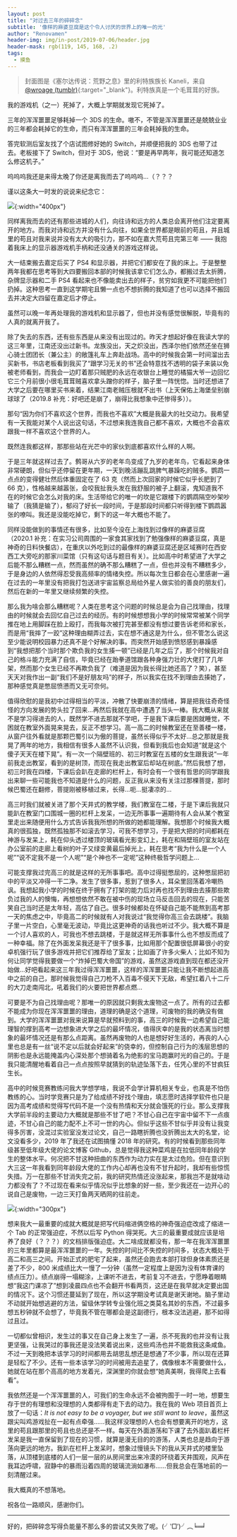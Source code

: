 ```yaml
---
layout: post
title: "对过去三年的碎碎念"
subtitle: '像样的麻婆豆腐是这个令人讨厌的世界上的唯一的光'
author: "Renovamen"
header-img: img/in-post/2019-07-06/header.jpg
header-mask: rgb(119, 145, 168, .2)
tags:
  - 摸鱼
---
```


> 封面图是《塞尔达传说：荒野之息》里的利特族族长 Kaneli，来自 [@wroage (tumblr)](https://wroage.tumblr.com/image/185206416422){:target="_blank"}。利特族真是一个毛茸茸的好族。


我的游戏机（之一）死掉了，大概上学期就发现它死掉了。

三年的浑浑噩噩足够耗掉一个 3DS 的生命。嗷不，不管是浑浑噩噩还是兢兢业业的三年都会耗掉它的生命，而只有浑浑噩噩的三年会耗掉我的生命。

答完软测后室友找了个店试图修好她的 Switch，并顺便把我的 3DS 也带了过去。老板接下了 Switch，但对于 3DS，他说：“要是再早两年，我可能还知道怎么修这机子。”

呜呜呜我还是来得太晚了你还是离我而去了呜呜呜…（？？？

谨以这条大一时发的说说来纪念它：

![](/img/in-post/2019-07-06/3ds.jpg){:width="400px"}

同样离我而去的还有那些进城的人们，向往诗和远方的人类总会离开他们注定要离开的地方。而我对诗和远方并没有什么向往，如果全世界都是眼前的苟且，并且城里的苟且对我来说并没有太大的吸引力，那不如在嘉大荒苟且完第三年 —— 我抱着我床上的显示器游戏机手柄和还没通关的游戏这样说。

大一结束搬去嘉定后买了 PS4 和显示器，并把它们都安在了我的床上。于是整整两年我都在思考等到大四要搬回本部的时候我该拿它们怎么办，都搬过去太折腾，杂牌显示器和二手 PS4 看起来也不像能卖出去的样子，贫穷如我更不可能把他们扔掉。这种思考一直到这学期宅且懒一点也不想折腾的我知道了也可以选择不搬回去并决定大四留在嘉定后才停止。

虽然可以晚一年再处理我的游戏机和显示器了，但也并没有感觉很解脱，毕竟有的人真的就离开我了。

除了失去的东西，还有些东西是从来没有出现过的。昨天才想起好像在我读大学的这三年里，江南还没出过新书。龙族没出，天之炽没出，西泽尔他们依然还坐在狮心骑士团团长（兼公主）的敞篷礼车上奔赴战场。高中的时候我会第一时间溜出去买新书，书店老板看到我买了“跟学习无关的书”还会特意找不透明的袋子来装以免被老师看到，而我会一边盯着那只贼肥的永远在收银台上睡觉的橘猫大爷一边回忆它三个月前很小很毛茸茸贼喜欢拿头蹭你的样子，脑子里一阵恍惚。当时还想进了大学之后要在哪里买书来着，结果江南老贼压根就不出书（上天保佑上海堡垒别崩球球了（2019.8 补充：好吧还是崩了，崩得比我想象中还惨得多））。    

那句“因为你们不喜欢这个世界，而我也不喜欢”大概是我最大的社交动力。我希望有一天我能对某个人说出这句话，不过想来我连我自己都不喜欢，大概也不会喜欢跟我一样不喜欢这个世界的人。

既然连我都这样，那那些站在光芒中的家伙到底都喜欢什么样的人啊。

于是三年就这样过去了。鹩哥从六岁的老年鸟变成了九岁的老年鸟，它看起来身体非常硬朗，但似乎还停留在更年期，一天到晚活蹦乱跳脾气暴躁吃的贼多。鹦鹉一点点的变得健壮然后体重固定在了 63 克（然而上次回家的时候它似乎长肥到了 66 克），性格越来越嚣张，会咬我扯我头发在我舒服的被子上翻滚，鬼知道我不在的时候它会怎么对我的床。生活带给它的唯一的坎是它跟楼下的鹦鹉隔空吵架吵输了（我猜是输了），郁闷了好长一段时间，于是那段时间都只听得到楼下鹦鹉嚣张的嘹叫。我还是没能吃掉它，剩下的这一年大概也不能了。

同样没能做到的事情还有很多，比如至今没在上海找到过像样的麻婆豆腐（2020.1 补充：在实习公司周围的一家食其家找到了勉强像样的麻婆豆腐，真是神奇的日料快餐店），在重庆以外吃到过的最像样的麻婆豆腐还是区域赛时在西安西工大旁吃的那家川菜馆（只有这句话与题目有关）。比如高中时希望进了大学之后能不那么糟糕一点，然而虽然的确不那么糟糕了一点，但也并没有不糟糕多少，于是身边的人依然得忍受我高频率的情绪失控。所以每次生日都会在心里感谢一遍在过去的一年里没有把我打包送进宇宙监察总局给外星人做实验的善良的朋友们，然后在新的一年里又继续频繁的失控。

那么我为啥会那么糟糕呢？人类在思考这个问题的时候总是会为自己找理由，找理由的时候就会去回忆自己过去的经历。有的时候想想我小学的时候常常被某个同学推在地上用脚踩在脸上殴打，而我每次被打完甚至都没有想过要告诉老师和家长，而是用“我摔了一跤”这种理由糊弄过去，实在想不通这是为什么，但不管怎么说这至少能说明校园暴力还真不是个好解决的事。而突然开始感到愤怒感到暴躁感到“我想把那个当时那个欺负我的女生揍一顿”已经是几年之后了，那个时候我对自己的格斗能力充满了自信，毕竟已经在跆拳道馆跟各种身强力壮的大佬打了几年架，然而那个女生已经不再欺负我了（难道是因为我长得比她还高了？笑），甚至天天对我作出一副“我们不是好朋友吗”的样子，所以我实在找不到理由去揍她了，那种感觉真是憋屈愤懑而又无可奈何。

值得欣慰的是我初中过得相当的平淡，冲散了快要崩溃的情绪，算是把我往奇奇怪怪的方向发展的势头拉了回来...再然后我就在高中遭遇了当头一棒。我大概从来就不是学习得进去的人，既然学不进去那就不学吧，于是我下课后要是困就睡觉，不困就在教室外面晃来晃去，反正不想学习。高一高二的时候教室还在至善楼一楼，从窗户往外看就是那颗巴蜀引以为傲的菩提，虽然长得似乎不太好...总之那就是我晃了两年的地方，我相信有很多人虽然不认识我，但看到我后也会知道“就是这个傻子天天在楼下晃”。有一次一个隔壁班的、初三时教室在五楼的女生跟我说“一年前我走出教室，看到的是树顶，而现在我走出教室后却站在树底。”然后我想了想，初三时我在四楼，下课后会趴在走廊的栏杆上，有时会有一个很有哲思的同学跟我出来聊一些可能我也不知道是什么的问题，反正我从来没有关注过那棵菩提，那时候巴蜀还在翻修，菩提刚被移植过来，长得...呃...挺凄凉的...

高三时我们就被关进了那个天井式的教学楼，我们教室在二楼，于是下课后我就只能趴在教室门口围城一圈的栏杆上发呆，一边无所事事一遍期待有人会从某个教室里走出来随便用什么方式告诉我我所想的所做的她都能理解。我想那个时候我大概真的很孤独，既然孤独那不如滚去学习，可我不想学习，于是把大把的时间都耗在神游与发呆上，耗在仰头透过楼顶的玻璃看光影变幻上，耗在和隔壁班的室友站在办公室前的走廊上看树的叶子又绿变黄最后掉光上，耗在思考“我为什么是一个人呢”“说不定我不是一个人呢”“是个神也不一定呢”这种终极哲学问题上...

可能支撑我过完高三的就是这样的无所事事吧。高中过得挺憋屈的，这种憋屈把初中的平淡又冲得一干二净。发生了很多事，惹到了很多人，耳朵里回荡着冷嘲热讽。我想起我小学的时候在终于拥有了打架的能力后对再也找不到理由去揍那些欺负过我的人的懊悔，再想想依然不敢在被中伤的现场立马反击回去的现在，只能苦笑自己当时还是太年轻，高估了自己。很多时候都处在怀疑自己能不能熬到高考那一天的焦虑之中，毕竟高二的时候就有人对我说过“我觉得你高三会去跳楼”。我脑子里一片空白，心里毫无波动，毕竟比这更神奇的话我也听过不少。我大概不算是一个讨人喜欢的人，可我也不想去跳楼，于是就这样无所事事什么也不想反而成了一种幸福。除了在外面发呆我还是干了很多事，比如用那个配置很低屏幕很小的安卓机强行玩了很多游戏并把它们推荐给了室友；比如画了许多火柴人；比如不知为何让同学觉得我要做一个“炸掉巴蜀大帝国”的游戏，虽然这游戏直到现在都还没开始做...好吧看起来这三年我过得浑浑噩噩，这样的浑浑噩噩只能让我不断想起进高中之前的自己，那时候我觉得自己刀枪不入百毒不侵天下无敌，希望扛着八十二斤的大刀走南闯北，吼着我们的火要把世界都点燃...

可要是不为自己找理由呢？那唯一的原因就只剩我太废物这一点了。所有的过去都不能成为你现在浑浑噩噩的理由，道理的确是这个道理，可废物的我的确没有做到。大学的浑浑噩噩对我来说算是早就预料到的事，高三的时候我一边希望自己能理智的撑到高考一边想象进大学之后的最坏情况，值得庆幸的是我的状态离当时想象的最坏情况还是有那么点距离。虽然再废物的人也是想好好生活的，再丧的人心里也总是有一丝“说不定以后就会好起来”的侥幸的，但控制自己行为的浅层思想的阴影也是永远能掩盖内心深处那个想骑着名为绝影的宝马跑赢时光的自己的。于是我只能清醒地看着自己一点点按照早就猜到的轨迹坠落下去，任凭心里的不甘疯狂生长。

高中的时候竞赛教练问我大学想学啥，我说不会学计算机相关专业，也真是不怕伤教练的心。当时学竞赛只是为了给成绩不好找个理由，填志愿时选择学软件也只是因为高考成绩和觉得写代码不是一个没有热情和天分就会饿死的行业。那么支撑我大学前半段的主要动力大概就是那些不甘了吧？不甘心自己在宇宙中留不下一点痕迹，不甘心自己的能力配不上不可一世的内心。但似乎这些不甘似乎并没有让我变得多厉害，没混过实验室没发过论文，自己一路瞎折腾也没折腾出太大的名堂，论文没看多少，2019 年了我还在试图搞懂 2018 年的研究。有的时候看到那些同年级甚至低年级大佬的论文博客 Github，总是觉得我这种菜鸡是在拉低同年龄段学生的整体水平。何况把不甘这种扭曲的东西作为动力实在是太过危险。但在意识到大三这一年我看到同年龄段大佬的工作内心却再也没有不甘升起时，我却有些惊慌失措。万一在那些不甘消失完之前，我的研究热情还没涨起来，那我岂不是就啥动力都没有了？不过现在看来似乎情况似乎比想象的好一些，至少我还在一边开心的说自己是废物，一边三天打鱼两天晒网的往前走。

![](/img/in-post/2019-07-06/feiwu.jpg){:width="300px"}

想来我大一最重要的成就大概就是把写代码缩进俩空格的神奇强迫症改成了缩进一个 Tab 的正常强迫症，不然以后写 Python 得哭死。大三的最重要成就应该是培养了良好（？？？）的文档排版强迫症。大二啥成就都没有，那一年在我浑浑噩噩的三年里都算是最浑浑噩噩的一年。失控的时间比不失控的时间多，状态大概处于高二和高三之间。开始正式的肥宅了起来，虽然还会跑去本部打球但身体素质还是差了不少，800 米成绩比大一慢了一分钟（虽然一定程度上是因为没有体育课的绩点压力）。绩点崩得一塌糊涂，上课听不进去，考前复习不进去，宁愿睁着眼睛想“我这门课凉了”想到凌晨四点也不会翻开书看两页，这还是在我早就决定要出国的情况下。这个习惯还蔓延到了现在，所以这学期没考试真是谢天谢地。脑子里动不动就开始想逃避的方法，留级休学转专业强化班之类莫名其妙的东西，不过最多想五秒钟就不会想了，毕竟我不管在哪都会是这副德行，根本没法逃避，那不如得过且过。

一切都似曾相识，发生过的事又在自己身上发生了一遍，杀不死我的也并没有让我更坚强，让我哭过的事我还是没法笑着说出来，这些鸡汤也并不能救我这条咸鱼。不过一天到晚把本该学习的时间都用去胡思乱想还是想通了不少事，所以现在还算是轻松了不少。还有一些本该学习的时间被用去追星了，偶像根本不需要做什么，她就在站在那个高高的地方发着光，深渊里的你就会想“她真美啊，我得爬上去看看”。
 
我依然还是一个浑浑噩噩的人，可我们的生命永远不会被拘囿于一时一地，想要生存于世的有理想和没理想的人类都得有走下去的动力。我在我的 Web 项目首页上放了一句话：*It is not easy to be a voyager, but we still want to leave*，虽然这跟尖叫鸡游戏扯在一起有点牵强......我这样没理想的人也会有想要离开的地方，这里的苟且跟那里的苟且也总还是不一样。每天在外面游荡和下课了去外面趴着栏杆发呆是我一直保留到了现在的习惯，就算是漫无目的的游荡，人类也总是趋向于游荡向更远的地方。我趴在栏杆上发呆时，想象过慢镜头下的我从天井式的楼里坠落，从顶楼到底楼的人们一层一层的从房间里出来冷漠的环绕着天井围观，风声在我耳边呼啸，寂静中的暴雨沿着四周的玻璃流淌如瀑布......但我总会在落地前的一刻清醒过来。

我大概真的不想落地。

祝各位一路顺风，感谢你们。

---

好的，把碎碎念写得负能量不那么多的尝试又失败了呢。(╯‵□′)╯︵╘═╛